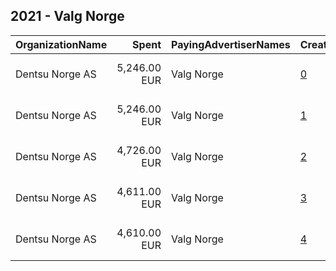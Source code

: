 ## 2021 - Valg Norge 
|OrganizationName|Spent|PayingAdvertiserNames|CreativeUrls|Impressions|Genders|AgeBrackets|CountryCodes|BillingAddresses|CandidateBallotInformation|
|:---|---:|:---|:---|---:|:---|:---|:---|:---|:---|
|Dentsu Norge AS|5,246.00 EUR|Valg Norge|[0](https://www.snap.com/political-ads/asset/33f050f3441464f4c9a4de1df2ec03ebde9fb428f5c4d858f7919d3015df0c3e?mediaType=mp4)|884,702||18+|norway|"Kristian Augusts gate 23, OSLO,0164 ,NO"||
|Dentsu Norge AS|5,246.00 EUR|Valg Norge|[1](https://www.snap.com/political-ads/asset/c4f021e2f4073de4cbce4c160c8129a8ddaaf6009f7a68f4adde149ce8be67cb?mediaType=mp4)|734,817||18+|norway|"Kristian Augusts gate 23, OSLO,0164 ,NO"||
|Dentsu Norge AS|4,726.00 EUR|Valg Norge|[2](https://www.snap.com/political-ads/asset/bc575960dd8a2ecb41a121a53bbfd5eb1db6e874115ce589edd7dbd7eed96b9f?mediaType=mp4)|594,529||18+|norway|"Kristian Augusts gate 23, OSLO,0164 ,NO"||
|Dentsu Norge AS|4,611.00 EUR|Valg Norge|[3](https://www.snap.com/political-ads/asset/8ed1371164f48ea5e54f2bcc30db902e499ed284dac1b0949c1e524338145d81?mediaType=mp4)|540,748||18+|norway|"Kristian Augusts gate 23, OSLO,0164 ,NO"||
|Dentsu Norge AS|4,610.00 EUR|Valg Norge|[4](https://www.snap.com/political-ads/asset/bfbc0e590f5bb34bdf53f7e60dc4f75006c43aa222063ef8d7996559f3cafdce?mediaType=mp4)|606,045||18+|norway|"Kristian Augusts gate 23, OSLO,0164 ,NO"||
